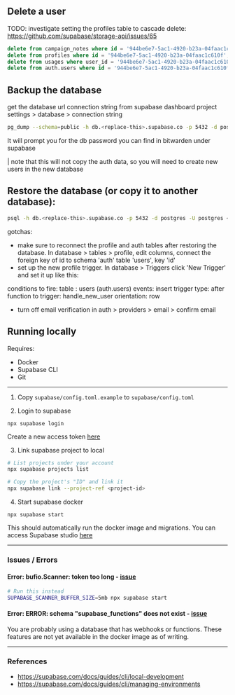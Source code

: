 ## Delete a user

TODO: investigate setting the profiles table to cascade delete: https://github.com/supabase/storage-api/issues/65

```sql
delete from campaign_notes where id = '944be6e7-5ac1-4920-b23a-04faac1c610f';
delete from profiles where id = '944be6e7-5ac1-4920-b23a-04faac1c610f';
delete from usages where user_id = '944be6e7-5ac1-4920-b23a-04faac1c610f';
delete from auth.users where id = '944be6e7-5ac1-4920-b23a-04faac1c610f';
```

## Backup the database

get the database url connection string from supabase dashboard project settings > database > connection string

```bash
pg_dump --schema=public -h db.<replace-this>.supabase.co -p 5432 -d postgres -U postgres > backup.sql
```

It will prompt you for the db password you can find in bitwarden under supabase

| note that this will not copy the auth data, so you will need to create new users in the new database

## Restore the database (or copy it to another database):

```bash
psql -h db.<replace-this>.supabase.co -p 5432 -d postgres -U postgres < backup.sql
```

gotchas:

-   make sure to reconnect the profile and auth tables after restoring the database. In database > tables > profile, edit columns, connect the foreign key of id to schema 'auth' table 'users', key 'id'
-   set up the new profile trigger. In database > Triggers click 'New Trigger' and set it up like this:

conditions to fire: table : users (auth.users)
events: insert
trigger type: after
function to trigger: handle_new_user
orientation: row

-   turn off email verification in auth > providers > email > confirm email

## Running locally

Requires:
- Docker
- Supabase CLI
- Git

---

1. Copy `supabase/config.toml.example` to `supabase/config.toml`

2. Login to supabase

```
npx supabase login
```
Create a new access token [here](https://app.supabase.com/account/tokens)

3. Link supabase project to local

```bash
# List projects under your account
npx supabase projects list

# Copy the project's "ID" and link it
npx supabase link --project-ref <project-id>
```

4. Start supabase docker

```
npx supabase start
```

This should automatically run the docker image and migrations. You can access Supabase studio [here](http://localhost:54323)

---

### Issues / Errors

#### Error: bufio.Scanner: token too long - [issue](https://github.com/supabase/cli/issues/274#issuecomment-1278497195)

```bash
# Run this instead
SUPABASE_SCANNER_BUFFER_SIZE=5mb npx supabase start
```

#### Error: ERROR: schema "supabase_functions" does not exist - [issue](https://github.com/supabase/supabase/issues?q=is%3Aissue+is%3Aopen+supabase_functions)

You are probably using a database that has webhooks or functions.
These features are not yet available in the docker image as of writing.

---

### References

- https://supabase.com/docs/guides/cli/local-development
- https://supabase.com/docs/guides/cli/managing-environments
